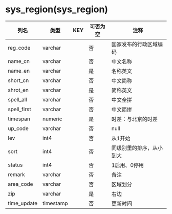 # sys_region(sys_region)
| 列名   | 类型   | KEY  | 可否为空 | 注释   |
| ---- | ---- | ---- | ---- | ---- |
|reg_code|varchar||否|国家发布的行政区域编码|
|name_cn|varchar||否|中文名称|
|name_en|varchar||是|名称英文|
|short_cn|varchar||否|中文简称|
|shrot_en|varchar||是|简称英文|
|spell_all|varchar||否|中文全拼|
|spell_first|varchar||否|中文简拼|
|timespan|numeric||是|时差：与北京的时差|
|up_code|varchar||否|null|
|lev|int4||否|从1开始|
|sort|int4||否|同级别里的排序，从小到大|
|status|int4||否|1启用、0停用|
|remark|varchar||否|备注|
|area_code|varchar||否|区域划分|
|zip|varchar||是|右边|
|time_update|timestamp||否|更新时间|
